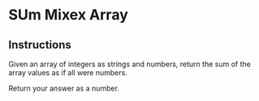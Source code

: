 # SUm Mixex Array

## Instructions

Given an array of integers as strings and numbers, return the sum of the array values as if all were numbers.

Return your answer as a number.